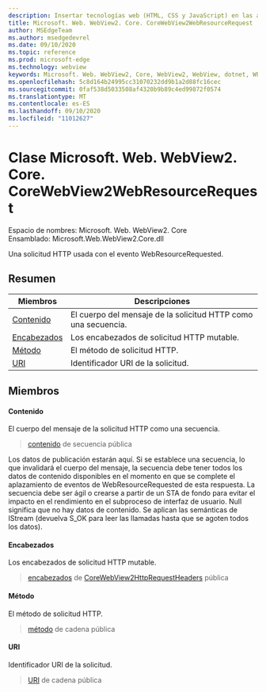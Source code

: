```yaml
---
description: Insertar tecnologías web (HTML, CSS y JavaScript) en las aplicaciones nativas con el control Microsoft Edge WebView2
title: Microsoft. Web. WebView2. Core. CoreWebView2WebResourceRequest
author: MSEdgeTeam
ms.author: msedgedevrel
ms.date: 09/10/2020
ms.topic: reference
ms.prod: microsoft-edge
ms.technology: webview
keywords: Microsoft. Web. WebView2, Core, WebView2, WebView, dotnet, WPF, WinForms, App, Edge, CoreWebView2, CoreWebView2Controller, control de explorador, Edge HTML, Microsoft. Web. WebView2. Core. CoreWebView2WebResourceRequest
ms.openlocfilehash: 5c8d164b24995cc31070232dd9b1a2d88fc16cec
ms.sourcegitcommit: 0faf538d5033508af4320b9b89c4ed99872f0574
ms.translationtype: MT
ms.contentlocale: es-ES
ms.lasthandoff: 09/10/2020
ms.locfileid: "11012627"
---
```

# Clase Microsoft. Web. WebView2. Core. CoreWebView2WebResourceRequest 

Espacio de nombres: Microsoft. Web. WebView2. Core \
Ensamblado: Microsoft.Web.WebView2.Core.dll

Una solicitud HTTP usada con el evento WebResourceRequested.

## Resumen

 Miembros                        | Descripciones
--------------------------------|---------------------------------------------
[Contenido](#content) | El cuerpo del mensaje de la solicitud HTTP como una secuencia.
[Encabezados](#headers) | Los encabezados de solicitud HTTP mutable.
[Método](#method) | El método de solicitud HTTP.
[URI](#uri) | Identificador URI de la solicitud.

## Miembros

#### Contenido 

El cuerpo del mensaje de la solicitud HTTP como una secuencia.

> [contenido](#content) de secuencia pública

Los datos de publicación estarán aquí. Si se establece una secuencia, lo que invalidará el cuerpo del mensaje, la secuencia debe tener todos los datos de contenido disponibles en el momento en que se complete el aplazamiento de eventos de WebResourceRequested de esta respuesta. La secuencia debe ser ágil o crearse a partir de un STA de fondo para evitar el impacto en el rendimiento en el subproceso de interfaz de usuario. Null significa que no hay datos de contenido. Se aplican las semánticas de IStream (devuelva S_OK para leer las llamadas hasta que se agoten todos los datos).

#### Encabezados 

Los encabezados de solicitud HTTP mutable.

> [encabezados](#headers) de [CoreWebView2HttpRequestHeaders](microsoft-web-webview2-core-corewebview2httprequestheaders.md) pública

#### Método 

El método de solicitud HTTP.

> [método](#method) de cadena pública

#### URI 

Identificador URI de la solicitud.

> [URI](#uri) de cadena pública

